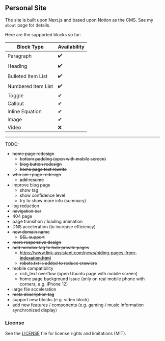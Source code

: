 ## Personal Site

The site is built upon Next.js and based upon Notion as the CMS. See my `about` page for details.

Here are the supported blocks so far:

| Block Type         | Availability |
|--------------------|--------------|
| Paragraph          | ✔️           |
| Heading            | ✔️           |
| Bulleted Item List | ✔️           |
| Numbered Item List | ✔️           |
| Toggle             | ✔            |
| Callout            | ✔            |
| Inline Equation    | ✔            |
| Image              | ✔            |
| Video              | ❌            |

---
TODO:
* ~~home page redesign~~
  * ~~bottom padding (open with mobile screen)~~
  * ~~blog button redesign~~
  * ~~home page text rewrite~~
* ~~who am i page redesign~~
  * ~~add resume~~
* improve blog page
  * show tag
  * show confidence level
  * try to show more info (summary)
* log reduction
* ~~navigation bar~~
* 404 page
* page transition / loading animation
* DNS acceleration (to increase efficiency)
* ~~new domain name~~
  * ~~SSL support~~
* ~~more responsive design~~
* ~~add noindex tag to hide private pages~~
  * ~~https://www.link-assistant.com/news/hiding-pages-from-indexation.html~~
  * ~~robots.txt is added to reduce crawlers~~
* mobile compatibility
  * rich_text overflow (open Ubuntu page with mobile screen)
  * home page background issue (only on real mobile phone with corners, e.g. iPhone 12)
* large file acceleration
* ~~meta description tag~~
* support new blocks (e.g. video block)
* add new features / components (e.g. gaming / music information synchronized display)

### License
See the [LICENSE](LICENSE.md) file for license rights and limitations (MIT).